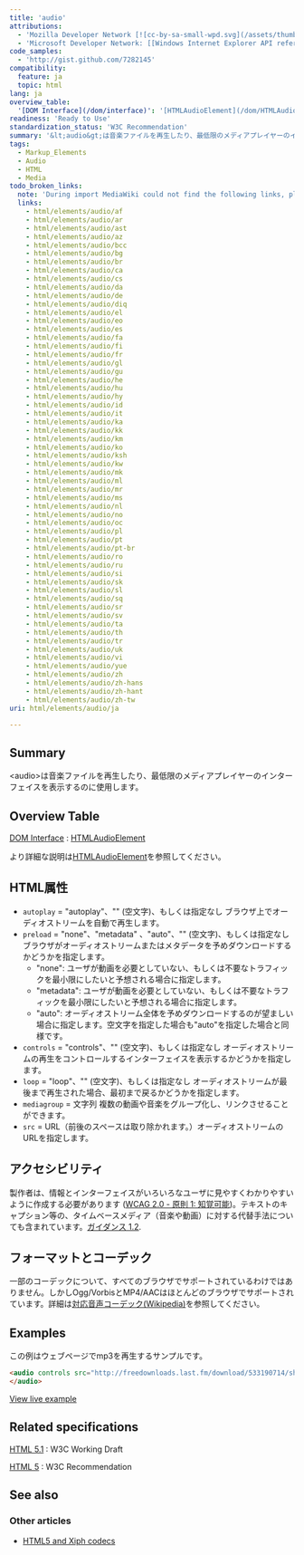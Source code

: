 ```yaml
---
title: 'audio'
attributions:
  - 'Mozilla Developer Network [![cc-by-sa-small-wpd.svg](/assets/thumb/8/8c/cc-by-sa-small-wpd.svg/120px-cc-by-sa-small-wpd.svg.png)](http://creativecommons.org/licenses/by-sa/3.0/us/): [Article](https://developer.mozilla.org/en-US/docs/HTML/Element/audio)'
  - 'Microsoft Developer Network: [[Windows Internet Explorer API reference](http://msdn.microsoft.com/en-us/library/ie/hh828809%28v=vs.85%29.aspx) Article]'
code_samples:
  - 'http://gist.github.com/7282145'
compatibility:
  feature: ja
  topic: html
lang: ja
overview_table:
  '[DOM Interface](/dom/interface)': '[HTMLAudioElement](/dom/HTMLAudioElement)'
readiness: 'Ready to Use'
standardization_status: 'W3C Recommendation'
summary: '&lt;audio&gt;は音楽ファイルを再生したり、最低限のメディアプレイヤーのインターフェイスを表示するのに使用します。'
tags:
  - Markup_Elements
  - Audio
  - HTML
  - Media
todo_broken_links:
  note: 'During import MediaWiki could not find the following links, please fix and adjust this list.'
  links:
    - html/elements/audio/af
    - html/elements/audio/ar
    - html/elements/audio/ast
    - html/elements/audio/az
    - html/elements/audio/bcc
    - html/elements/audio/bg
    - html/elements/audio/br
    - html/elements/audio/ca
    - html/elements/audio/cs
    - html/elements/audio/da
    - html/elements/audio/de
    - html/elements/audio/diq
    - html/elements/audio/el
    - html/elements/audio/eo
    - html/elements/audio/es
    - html/elements/audio/fa
    - html/elements/audio/fi
    - html/elements/audio/fr
    - html/elements/audio/gl
    - html/elements/audio/gu
    - html/elements/audio/he
    - html/elements/audio/hu
    - html/elements/audio/hy
    - html/elements/audio/id
    - html/elements/audio/it
    - html/elements/audio/ka
    - html/elements/audio/kk
    - html/elements/audio/km
    - html/elements/audio/ko
    - html/elements/audio/ksh
    - html/elements/audio/kw
    - html/elements/audio/mk
    - html/elements/audio/ml
    - html/elements/audio/mr
    - html/elements/audio/ms
    - html/elements/audio/nl
    - html/elements/audio/no
    - html/elements/audio/oc
    - html/elements/audio/pl
    - html/elements/audio/pt
    - html/elements/audio/pt-br
    - html/elements/audio/ro
    - html/elements/audio/ru
    - html/elements/audio/si
    - html/elements/audio/sk
    - html/elements/audio/sl
    - html/elements/audio/sq
    - html/elements/audio/sr
    - html/elements/audio/sv
    - html/elements/audio/ta
    - html/elements/audio/th
    - html/elements/audio/tr
    - html/elements/audio/uk
    - html/elements/audio/vi
    - html/elements/audio/yue
    - html/elements/audio/zh
    - html/elements/audio/zh-hans
    - html/elements/audio/zh-hant
    - html/elements/audio/zh-tw
uri: html/elements/audio/ja

---
```

## Summary

&lt;audio&gt;は音楽ファイルを再生したり、最低限のメディアプレイヤーのインターフェイスを表示するのに使用します。

## Overview Table

[DOM Interface](/dom/interface)
:   [HTMLAudioElement](/dom/HTMLAudioElement)

より詳細な説明は[HTMLAudioElement](/dom/HTMLAudioElement)を参照してください。

## HTML属性

-   `autoplay` = "autoplay"、"" (空文字)、もしくは指定なし
    ブラウザ上でオーディオストリームを自動で再生します。
-   `preload` = "none"、"metadata" 、"auto"、"" (空文字)、もしくは指定なし
    ブラウザがオーディオストリームまたはメタデータを予めダウンロードするかどうかを指定します。
    -   "none": ユーザが動画を必要としていない、もしくは不要なトラフィックを最小限にしたいと予想される場合に指定します。
    -   "metadata": ユーザが動画を必要としていない、もしくは不要なトラフィックを最小限にしたいと予想される場合に指定します。
    -   "auto": オーディオストリーム全体を予めダウンロードするのが望ましい場合に指定します。空文字を指定した場合も"auto"を指定した場合と同様です。
-   `controls` = "controls"、"" (空文字)、もしくは指定なし
    オーディオストリームの再生をコントロールするインターフェイスを表示するかどうかを指定します。
-   `loop` = "loop"、"" (空文字)、もしくは指定なし
    オーディオストリームが最後まで再生された場合、最初まで戻るかどうかを指定します。
-   `mediagroup` = 文字列
    複数の動画や音楽をグループ化し、リンクさせることができます。
-   `src` = URL（前後のスペースは取り除かれます。）オーディオストリームのURLを指定します。

## アクセシビリティ

製作者は、情報とインターフェイスがいろいろなユーザに見やすくわかりやすいように作成する必要があります ([WCAG 2.0 - 原則 1: 知覚可能](http://waic.jp/docs/WCAG20/Overview.html#perceivable))。テキストのキャプション等の、タイムベースメディア（音楽や動画）に対する代替手法についても含まれています。[ガイダンス 1.2](http://waic.jp/docs/WCAG20/Overview.html#media-equiv).

## フォーマットとコーデック

一部のコーデックについて、すべてのブラウザでサポートされているわけではありません。しかしOgg/VorbisとMP4/AACはほとんどのブラウザでサポートされています。詳細は[対応音声コーデック(Wikipedia)](https://ja.wikipedia.org/wiki/HTML5%E3%82%AA%E3%83%BC%E3%83%87%E3%82%A3%E3%82%AA#.E5.AF.BE.E5.BF.9C.E9.9F.B3.E5.A3.B0.E3.82.B3.E3.83.BC.E3.83.87.E3.83.83.E3.82.AF)を参照してください。

## Examples

この例はウェブページでmp3を再生するサンプルです。

``` html
<audio controls src="http://freedownloads.last.fm/download/533190714/she%2Bso%2Bfly.mp3" type="audio/mp3">
</audio>
```

[View live example](http://gist.github.com/7282145)

## Related specifications

[HTML 5.1](http://www.w3.org/TR/html51/embedded-content.html#the-audio-element)
:   W3C Working Draft

[HTML 5](http://www.w3.org/TR/html5/embedded-content-0.html#the-audio-element)
:   W3C Recommendation

## See also

### Other articles

-   [HTML5 and Xiph codecs](http://wiki.xiph.org/Html5)
